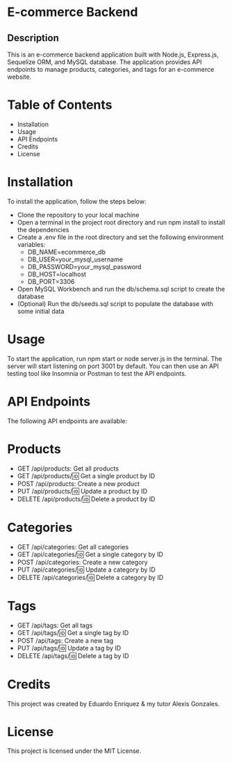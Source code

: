 # E-commerce Backend


## Description

This is an e-commerce backend application built with Node.js, Express.js, Sequelize ORM, and MySQL database. The application provides API endpoints to manage products, categories, and tags for an e-commerce website.


# Table of Contents
- Installation
- Usage
- API Endpoints
- Credits
- License


# Installation
To install the application, follow the steps below:

- Clone the repository to your local machine
- Open a terminal in the project root directory and run npm install to install the dependencies
- Create a .env file in the root directory and set the following environment variables:
    - DB_NAME=ecommerce_db
    - DB_USER=your_mysql_username
    - DB_PASSWORD=your_mysql_password
    - DB_HOST=localhost
    - DB_PORT=3306
- Open MySQL Workbench and run the db/schema.sql script to create the database
- (Optional) Run the db/seeds.sql script to populate the database with some initial data


# Usage
To start the application, run npm start or node server.js in the terminal. The server will start listening on port 3001 by default. You can then use an API testing tool like Insomnia or Postman to test the API endpoints.

# API Endpoints
The following API endpoints are available:

# Products

- GET /api/products: Get all products
- GET /api/products/:id: Get a single product by ID
- POST /api/products: Create a new product
- PUT /api/products/:id: Update a product by ID
- DELETE /api/products/:id: Delete a product by ID

# Categories
- GET /api/categories: Get all categories
- GET /api/categories/:id: Get a single category by ID
- POST /api/categories: Create a new category
- PUT /api/categories/:id: Update a category by ID
- DELETE /api/categories/:id: Delete a category by ID

# Tags
- GET /api/tags: Get all tags
- GET /api/tags/:id: Get a single tag by ID
- POST /api/tags: Create a new tag
- PUT /api/tags/:id: Update a tag by ID
- DELETE /api/tags/:id: Delete a tag by ID


# Credits
This project was created by Eduardo Enriquez & my tutor Alexis Gonzales.

# License
This project is licensed under the MIT License.